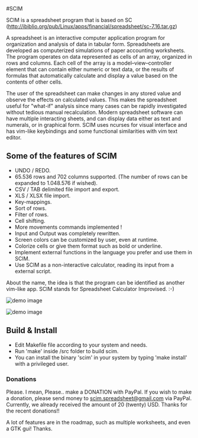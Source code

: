 #SCIM

SCIM is a spreadsheet program that is based on SC (http://ibiblio.org/pub/Linux/apps/financial/spreadsheet/sc-7.16.tar.gz)

A spreadsheet is an interactive computer application program for organization and analysis of data in tabular form. Spreadsheets are developed as computerized simulations of paper accounting worksheets. The program operates on data represented as cells of an array, organized in rows and columns. Each cell of the array is a model–view–controller element that can contain either numeric or text data, or the results of formulas that automatically calculate and display a value based on the contents of other cells.

The user of the spreadsheet can make changes in any stored value and observe the effects on calculated values. This makes the spreadsheet useful for "what-if" analysis since many cases can be rapidly investigated without tedious manual recalculation. Modern spreadsheet software can have multiple interacting sheets, and can display data either as text and numerals, or in graphical form.
SCIM uses ncurses for visual interface and has vim-like keybindings and some functional similarities with vim text editor.

## Some of the features of SCIM

- UNDO / REDO.
- 65.536 rows and 702 columns supported. (The number of rows can be expanded to 1.048.576 if wished).
- CSV / TAB delimited file import and export.
- XLS / XLSX file import.
- Key-mappings.
- Sort of rows.
- Filter of rows.
- Cell shifting.
- More movements commands implemented !
- Input and Output was completely rewritten.
- Screen colors can be customized by user, even at runtime.
- Colorize cells or give them format such as bold or underline.
- Implement external functions in the language you prefer and use them in SCIM.
- Use SCIM as a non-interactive calculator, reading its input from a external script.

About the name, the idea is that the program can be identified as another vim-like app.
SCIM stands for Spreadsheet Calculator Improvised. :-) 

![demo image](https://raw.githubusercontent.com/andmarti1424/scim/dev/scim.png)

![demo image](https://raw.githubusercontent.com/andmarti1424/scim/dev/scim3.png)

## Build & Install

* Edit Makefile file according to your system and needs.
* Run 'make' inside /src folder to build scim.
* You can install the binary 'scim' in your system by typing 'make install' with a privileged user.

### Donations

Please. I mean, Please.. make a DONATION with PayPal.
If you wish to make a donation, please send money to scim.spreadsheet@gmail.com via PayPal.
Currently, we already received the amount of 20 (twenty) USD.
Thanks for the recent donations!!

A lot of features are in the roadmap, such as multiple worksheets, and even a GTK gui!
Thanks.
